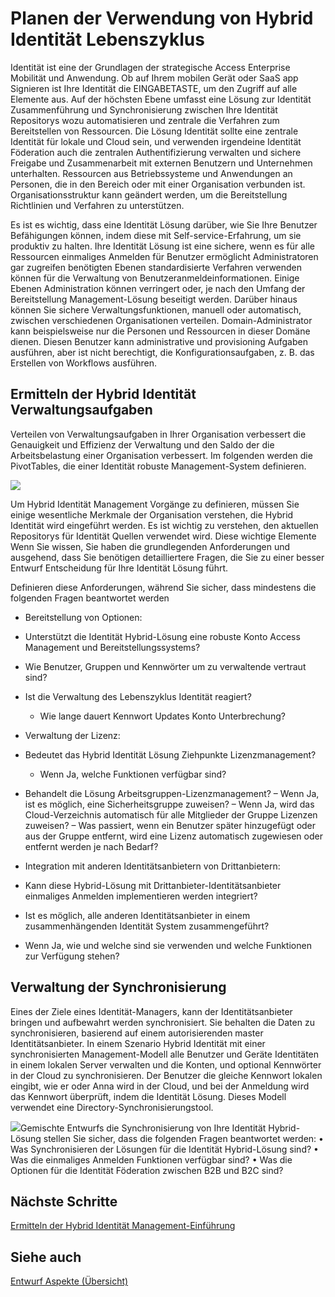 <properties
    pageTitle="Azure Active Directory-Hybrid Identität entwurfsüberlegungen – bestimmen Hybrid Identität Verwaltungsaufgaben | Microsoft Azure"
    description="Mit bedingte Access-Steuerelement überprüft Azure Active Directory die bestimmten Bedingungen, die Sie bei der Authentifizierung des Benutzers und vor dem Gewähren des Zugriffs auf die Anwendung auswählen. Nachdem Sie diese Bedingung erfüllt sind, wird der Benutzer authentifiziert und Zugriff auf die Anwendung zulässig."
    documentationCenter=""
    services="active-directory"
    authors="billmath"
    manager="femila"
    editor=""/>

<tags
    ms.service="active-directory"
    ms.devlang="na"
    ms.topic="article"
    ms.tgt_pltfrm="na"
    ms.workload="identity" 
    ms.date="08/08/2016"
    ms.author="billmath"/>

# <a name="plan-for-hybrid-identity-lifecycle"></a>Planen der Verwendung von Hybrid Identität Lebenszyklus 

Identität ist eine der Grundlagen der strategische Access Enterprise Mobilität und Anwendung. Ob auf Ihrem mobilen Gerät oder SaaS app Signieren ist Ihre Identität die EINGABETASTE, um den Zugriff auf alle Elemente aus. Auf der höchsten Ebene umfasst eine Lösung zur Identität Zusammenführung und Synchronisierung zwischen Ihre Identität Repositorys wozu automatisieren und zentrale die Verfahren zum Bereitstellen von Ressourcen. Die Lösung Identität sollte eine zentrale Identität für lokale und Cloud sein, und verwenden irgendeine Identität Föderation auch die zentralen Authentifizierung verwalten und sichere Freigabe und Zusammenarbeit mit externen Benutzern und Unternehmen unterhalten. Ressourcen aus Betriebssysteme und Anwendungen an Personen, die in den Bereich oder mit einer Organisation verbunden ist. Organisationsstruktur kann geändert werden, um die Bereitstellung Richtlinien und Verfahren zu unterstützen.

Es ist es wichtig, dass eine Identität Lösung darüber, wie Sie Ihre Benutzer Befähigungen können, indem diese mit Self-service-Erfahrung, um sie produktiv zu halten. Ihre Identität Lösung ist eine sichere, wenn es für alle Ressourcen einmaliges Anmelden für Benutzer ermöglicht Administratoren gar zugreifen benötigten Ebenen standardisierte Verfahren verwenden können für die Verwaltung von Benutzeranmeldeinformationen. Einige Ebenen Administration können verringert oder, je nach den Umfang der Bereitstellung Management-Lösung beseitigt werden. Darüber hinaus können Sie sichere Verwaltungsfunktionen, manuell oder automatisch, zwischen verschiedenen Organisationen verteilen. Domain-Administrator kann beispielsweise nur die Personen und Ressourcen in dieser Domäne dienen. Diesen Benutzer kann administrative und provisioning Aufgaben ausführen, aber ist nicht berechtigt, die Konfigurationsaufgaben, z. B. das Erstellen von Workflows ausführen.


## <a name="determine-hybrid-identity-management-tasks"></a>Ermitteln der Hybrid Identität Verwaltungsaufgaben
Verteilen von Verwaltungsaufgaben in Ihrer Organisation verbessert die Genauigkeit und Effizienz der Verwaltung und den Saldo der die Arbeitsbelastung einer Organisation verbessert. Im folgenden werden die PivotTables, die einer Identität robuste Management-System definieren.

 ![](./media/hybrid-id-design-considerations/Identity_management_considerations.png)


Um Hybrid Identität Management Vorgänge zu definieren, müssen Sie einige wesentliche Merkmale der Organisation verstehen, die Hybrid Identität wird eingeführt werden. Es ist wichtig zu verstehen, den aktuellen Repositorys für Identität Quellen verwendet wird. Diese wichtige Elemente Wenn Sie wissen, Sie haben die grundlegenden Anforderungen und ausgehend, dass Sie benötigen detailliertere Fragen, die Sie zu einer besser Entwurf Entscheidung für Ihre Identität Lösung führt.  

Definieren diese Anforderungen, während Sie sicher, dass mindestens die folgenden Fragen beantwortet werden

- Bereitstellung von Optionen: 
 - Unterstützt die Identität Hybrid-Lösung eine robuste Konto Access Management und Bereitstellungssystems?
 - Wie Benutzer, Gruppen und Kennwörter um zu verwaltende vertraut sind?
 - Ist die Verwaltung des Lebenszyklus Identität reagiert? 
      - Wie lange dauert Kennwort Updates Konto Unterbrechung?
      
- Verwaltung der Lizenz: 
 - Bedeutet das Hybrid Identität Lösung Ziehpunkte Lizenzmanagement?
     - Wenn Ja, welche Funktionen verfügbar sind?
- Behandelt die Lösung Arbeitsgruppen-Lizenzmanagement? 
      – Wenn Ja, ist es möglich, eine Sicherheitsgruppe zuweisen? 
       – Wenn Ja, wird das Cloud-Verzeichnis automatisch für alle Mitglieder der Gruppe Lizenzen zuweisen? 
        – Was passiert, wenn ein Benutzer später hinzugefügt oder aus der Gruppe entfernt, wird eine Lizenz automatisch zugewiesen oder entfernt werden je nach Bedarf? 

- Integration mit anderen Identitätsanbietern von Drittanbietern:
- Kann diese Hybrid-Lösung mit Drittanbieter-Identitätsanbieter einmaliges Anmelden implementieren werden integriert?
- Ist es möglich, alle anderen Identitätsanbieter in einem zusammenhängenden Identität System zusammengeführt?
- Wenn Ja, wie und welche sind sie verwenden und welche Funktionen zur Verfügung stehen?

## <a name="synchronization-management"></a>Verwaltung der Synchronisierung
Eines der Ziele eines Identität-Managers, kann der Identitätsanbieter bringen und aufbewahrt werden synchronisiert. Sie behalten die Daten zu synchronisieren, basierend auf einem autorisierenden master Identitätsanbieter. In einem Szenario Hybrid Identität mit einer synchronisierten Management-Modell alle Benutzer und Geräte Identitäten in einem lokalen Server verwalten und die Konten, und optional Kennwörter in der Cloud zu synchronisieren. Der Benutzer die gleiche Kennwort lokalen eingibt, wie er oder Anna wird in der Cloud, und bei der Anmeldung wird das Kennwort überprüft, indem die Identität Lösung. Dieses Modell verwendet eine Directory-Synchronisierungstool.
 
![](./media/hybrid-id-design-considerations/Directory_synchronization.png)Gemischte Entwurfs die Synchronisierung von Ihre Identität Hybrid-Lösung stellen Sie sicher, dass die folgenden Fragen beantwortet werden: • Was Synchronisieren der Lösungen für die Identität Hybrid-Lösung sind?
• Was die einmaliges Anmelden Funktionen verfügbar sind?
• Was die Optionen für die Identität Föderation zwischen B2B und B2C sind?

## <a name="next-steps"></a>Nächste Schritte
[Ermitteln der Hybrid Identität Management-Einführung](active-directory-hybrid-identity-design-considerations-lifecycle-adoption-strategy.md)


## <a name="see-also"></a>Siehe auch
[Entwurf Aspekte (Übersicht)](active-directory-hybrid-identity-design-considerations-overview.md)

